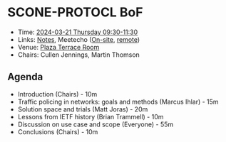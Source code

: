 # SCONE-PROTOCL BoF

* Time: [2024-03-21 Thursday 09:30-11:30](https://datatracker.ietf.org/meeting/119/session/32108.ics)
* Links: [Notes](https://notes.ietf.org/notes-ietf-119-sconepro), Meetecho ([On-site](https://meetings.conf.meetecho.com/onsite119/?session=32108), [remote](https://meetings.conf.meetecho.com/ietf119/?session=32108))
* Venue: [Plaza Terrace Room](https://datatracker.ietf.org/meeting/119/floor-plan?room=plaza-terrace-room)
* Chairs: Cullen Jennings, Martin Thomson

## Agenda

* Introduction (Chairs) - 10m
* Traffic policing in networks: goals and methods (Marcus Ihlar) - 15m
* Solution space and trials (Matt Joras) - 20m
* Lessons from IETF history (Brian Trammell) - 10m
* Discussion on use case and scope (Everyone) - 55m
* Conclusions (Chairs) - 10m
